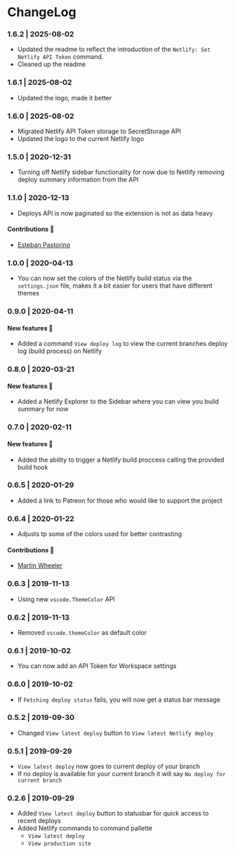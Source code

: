 # ChangeLog

### 1.6.2 | 2025-08-02

* Updated the readme to reflect the introduction of the `Netlify: Set Netlify API Token` command.
* Cleaned up the readme

### 1.6.1 | 2025-08-02

* Updated the logo, made it better

### 1.6.0 | 2025-08-02

* Migrated Netlify API Token storage to SecretStorage API
* Updated the logo to the current Netlify logo

### 1.5.0 | 2020-12-31

* Turning off Netlify sidebar functionality for now due to Netlify removing deploy summary information from the API

### 1.1.0 | 2020-12-13

* Deploys API is now paginated so the extension is not as data heavy

#### Contributions 🎉

* [Esteban Pastorino](https://github.com/kitop)

### 1.0.0 | 2020-04-13

* You can now set the colors of the Netlify build status via the `settings.json` file, makes it a bit easier for users that have different themes

### 0.9.0 | 2020-04-11

#### New features 🎉

* Added a command `View deploy log` to view the current branches deploy log (build process) on Netlify

### 0.8.0 | 2020-03-21

#### New features 🎉

* Added a Netlify Explorer to the Sidebar where you can view you build summary for now

### 0.7.0 | 2020-02-11

#### New features 🎉

* Added the ability to trigger a Netlify build proccess calling the provided build hook

### 0.6.5 | 2020-01-29

* Added a link to Patreon for those who would like to support the project 

### 0.6.4 | 2020-01-22

* Adjusts tp some of the colors used for better contrasting

#### Contributions 🎉

* [Martin Wheeler](https://github.com/martinwheeler)

### 0.6.3 | 2019-11-13

* Using new `vscode.ThemeColor` API

### 0.6.2 | 2019-11-13

* Removed `vscode.themeColor` as default color

### 0.6.1 | 2019-10-02

* You can now add an API Token for Workspace settings

### 0.6.0 | 2019-10-02

* If `Fetching deploy status` fails, you will now get a status bar message

### 0.5.2 | 2019-09-30

* Changed `View latest deploy` button to `View latest Netlify deploy`

### 0.5.1 | 2019-09-29

* `View latest deploy` now goes to current deploy of your branch
* If no deploy is available for your current branch it will say `No deploy for current branch`

### 0.2.6 | 2019-09-29

* Added `View latest deploy` button to statusbar for quick access to recent deploys
* Added Netlify commands to command pallette
  - `View latest deploy`
  - `View production site`
